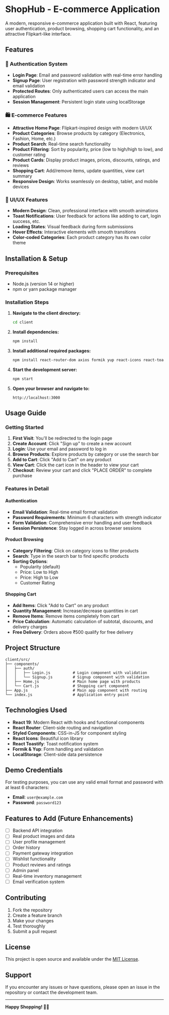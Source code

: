 # ShopHub - E-commerce Application

A modern, responsive e-commerce application built with React, featuring user authentication, product browsing, shopping cart functionality, and an attractive Flipkart-like interface.

## Features

### 🔐 Authentication System
- **Login Page**: Email and password validation with real-time error handling
- **Signup Page**: User registration with password strength indicator and email validation
- **Protected Routes**: Only authenticated users can access the main application
- **Session Management**: Persistent login state using localStorage

### 🛍️ E-commerce Features
- **Attractive Home Page**: Flipkart-inspired design with modern UI/UX
- **Product Categories**: Browse products by category (Electronics, Fashion, Home, etc.)
- **Product Search**: Real-time search functionality
- **Product Filtering**: Sort by popularity, price (low to high/high to low), and customer rating
- **Product Cards**: Display product images, prices, discounts, ratings, and reviews
- **Shopping Cart**: Add/remove items, update quantities, view cart summary
- **Responsive Design**: Works seamlessly on desktop, tablet, and mobile devices

### 🎨 UI/UX Features
- **Modern Design**: Clean, professional interface with smooth animations
- **Toast Notifications**: User feedback for actions like adding to cart, login success, etc.
- **Loading States**: Visual feedback during form submissions
- **Hover Effects**: Interactive elements with smooth transitions
- **Color-coded Categories**: Each product category has its own color theme

## Installation & Setup

### Prerequisites
- Node.js (version 14 or higher)
- npm or yarn package manager

### Installation Steps

1. **Navigate to the client directory:**
   ```bash
   cd client
   ```

2. **Install dependencies:**
   ```bash
   npm install
   ```

3. **Install additional required packages:**
   ```bash
   npm install react-router-dom axios formik yup react-icons react-toastify styled-components
   ```

4. **Start the development server:**
   ```bash
   npm start
   ```

5. **Open your browser and navigate to:**
   ```
   http://localhost:3000
   ```

## Usage Guide

### Getting Started
1. **First Visit**: You'll be redirected to the login page
2. **Create Account**: Click "Sign up" to create a new account
3. **Login**: Use your email and password to log in
4. **Browse Products**: Explore products by category or use the search bar
5. **Add to Cart**: Click "Add to Cart" on any product
6. **View Cart**: Click the cart icon in the header to view your cart
7. **Checkout**: Review your cart and click "PLACE ORDER" to complete purchase

### Features in Detail

#### Authentication
- **Email Validation**: Real-time email format validation
- **Password Requirements**: Minimum 6 characters with strength indicator
- **Form Validation**: Comprehensive error handling and user feedback
- **Session Persistence**: Stay logged in across browser sessions

#### Product Browsing
- **Category Filtering**: Click on category icons to filter products
- **Search**: Type in the search bar to find specific products
- **Sorting Options**: 
  - Popularity (default)
  - Price: Low to High
  - Price: High to Low
  - Customer Rating

#### Shopping Cart
- **Add Items**: Click "Add to Cart" on any product
- **Quantity Management**: Increase/decrease quantities in cart
- **Remove Items**: Remove items completely from cart
- **Price Calculation**: Automatic calculation of subtotal, discounts, and delivery charges
- **Free Delivery**: Orders above ₹500 qualify for free delivery

## Project Structure

```
client/src/
├── components/
│   ├── auth/
│   │   ├── Login.js          # Login component with validation
│   │   └── Signup.js         # Signup component with validation
│   ├── Home.js               # Main home page with products
│   └── Cart.js               # Shopping cart component
├── App.js                    # Main app component with routing
└── index.js                  # Application entry point
```

## Technologies Used

- **React 19**: Modern React with hooks and functional components
- **React Router**: Client-side routing and navigation
- **Styled Components**: CSS-in-JS for component styling
- **React Icons**: Beautiful icon library
- **React Toastify**: Toast notification system
- **Formik & Yup**: Form handling and validation
- **LocalStorage**: Client-side data persistence

## Demo Credentials

For testing purposes, you can use any valid email format and password with at least 6 characters:

- **Email**: `user@example.com`
- **Password**: `password123`

## Features to Add (Future Enhancements)

- [ ] Backend API integration
- [ ] Real product images and data
- [ ] User profile management
- [ ] Order history
- [ ] Payment gateway integration
- [ ] Wishlist functionality
- [ ] Product reviews and ratings
- [ ] Admin panel
- [ ] Real-time inventory management
- [ ] Email verification system

## Contributing

1. Fork the repository
2. Create a feature branch
3. Make your changes
4. Test thoroughly
5. Submit a pull request

## License

This project is open source and available under the [MIT License](LICENSE).

## Support

If you encounter any issues or have questions, please open an issue in the repository or contact the development team.

---

**Happy Shopping! 🛒✨**

